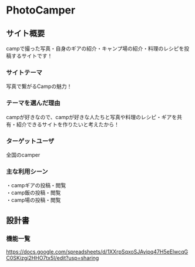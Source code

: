 # PhotoCamper

## サイト概要
campで撮った写真・自身のギアの紹介・キャンプ場の紹介・料理のレシピを投稿するサイトです！

### サイトテーマ
写真で繋がるCampの魅力！

### テーマを選んだ理由
campが好きなので、campが好きな人たちと写真や料理のレシピ・ギアを共有・紹介できるサイトを作りたいと考えたから！

### ターゲットユーザ
全国のcamper

### 主な利用シーン
・campギアの投稿・閲覧<br>
・camp飯の投稿・閲覧<br>
・camp場の投稿・閲覧

## 設計書

### 機能一覧
https://docs.google.com/spreadsheets/d/1XXrpSqxoSJAyipq47H5eElwcqGC0SKizgi2HHO7tx5I/edit?usp=sharing
 
